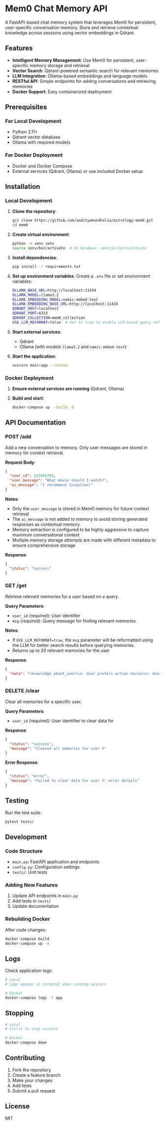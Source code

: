 # Mem0 Chat Memory API

A FastAPI-based chat memory system that leverages Mem0 for persistent, user-specific conversation memory. Store and retrieve contextual knowledge across sessions using vector embeddings in Qdrant.

## Features

- **Intelligent Memory Management**: Use Mem0 for persistent, user-specific memory storage and retrieval
- **Vector Search**: Qdrant-powered semantic search for relevant memories
- **LLM Integration**: Ollama-based embeddings and language models
- **RESTful API**: Simple endpoints for adding conversations and retrieving memories
- **Docker Support**: Easy containerized deployment

## Prerequisites

### For Local Development
- Python 3.11+
- Qdrant vector database
- Ollama with required models

### For Docker Deployment
- Docker and Docker Compose
- External services (Qdrant, Ollama) or use included Docker setup

## Installation

### Local Development

1. **Clone the repository**:
   ```bash
   git clone https://github.com/aadityamundhalia/astrology-mem0.git
   cd mem0
   ```

2. **Create virtual environment**:
   ```bash
   python -m venv venv
   source venv/bin/activate  # On Windows: venv\Scripts\activate
   ```

3. **Install dependencies**:
   ```bash
   pip install -r requirements.txt
   ```

4. **Set up environment variables**:
   Create a `.env` file or set environment variables:
   ```bash
   OLLAMA_BASE_URL=http://localhost:11434
   OLLAMA_MODEL=llama3.2
   OLLAMA_EMBEDDING_MODEL=nomic-embed-text
   OLLAMA_EMBEDDING_BASE_URL=http://localhost:11434
   QDRANT_HOST=localhost
   QDRANT_PORT=6333
   QDRANT_COLLECTION=mem0_collection
   USE_LLM_REFORMAT=false  # Set to true to enable LLM-based query reformatting
   ```

5. **Start external services**:
   - Qdrant
   - Ollama (with models `llama3.2` and `nomic-embed-text`)

6. **Start the application**:
   ```bash
   uvicorn main:app --reload
   ```

### Docker Deployment

1. **Ensure external services are running** (Qdrant, Ollama)

2. **Build and start**:
   ```bash
   docker-compose up --build -d
   ```

## API Documentation

### POST /add
Add a new conversation to memory. Only user messages are stored in memory for context retrieval.

**Request Body**:
```json
{
  "user_id": 123456789,
  "user_message": "What movie should I watch?",
  "ai_message": "I recommend Inception!"
}
```

**Notes**:
- Only the `user_message` is stored in Mem0 memory for future context retrieval
- The `ai_message` is not added to memory to avoid storing generated responses as contextual memory
- Memory extraction is configured to be highly aggressive to capture maximum conversational context
- Multiple memory storage attempts are made with different metadata to ensure comprehensive storage

**Response**:
```json
{
  "status": "success"
}
```

### GET /get
Retrieve relevant memories for a user based on a query.

**Query Parameters**:
- `user_id` (required): User identifier
- `msg` (required): Query message for finding relevant memories

**Notes**:
- If `USE_LLM_REFORMAT=true`, the `msg` parameter will be reformatted using the LLM for better search results before querying memories.
- Returns up to 20 relevant memories for the user

**Response**:
```json
{
  "data": "<knowledge_about_user>\n- User prefers action movies\n- User likes sci-fi genre\n</knowledge_about_user>"
}
```

### DELETE /clear
Clear all memories for a specific user.

**Query Parameters**:
- `user_id` (required): User identifier to clear data for

**Response**:
```json
{
  "status": "success",
  "message": "Cleared all memories for user Y"
}
```

**Error Response**:
```json
{
  "status": "error",
  "message": "Failed to clear data for user Y: error details"
}
```

## Testing

Run the test suite:
```bash
pytest tests/
```

## Development

### Code Structure
- `main.py`: FastAPI application and endpoints
- `config.py`: Configuration settings
- `tests/`: Unit tests

### Adding New Features
1. Update API endpoints in `main.py`
2. Add tests in `tests/`
3. Update documentation

### Rebuilding Docker
After code changes:
```bash
docker-compose build
docker-compose up -d
```

## Logs

Check application logs:
```bash
# Local
# Logs appear in terminal when running uvicorn

# Docker
docker-compose logs -f app
```

## Stopping

```bash
# Local
# Ctrl+C to stop uvicorn

# Docker
docker-compose down
```

## Contributing

1. Fork the repository
2. Create a feature branch
3. Make your changes
4. Add tests
5. Submit a pull request

## License

MIT
